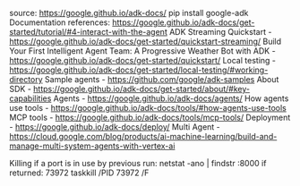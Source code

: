 source: https://google.github.io/adk-docs/
pip install google-adk
Documentation references:
https://google.github.io/adk-docs/get-started/tutorial/#4-interact-with-the-agent
ADK Streaming Quickstart - https://google.github.io/adk-docs/get-started/quickstart-streaming/
Build Your First Intelligent Agent Team: A Progressive Weather Bot with ADK - https://google.github.io/adk-docs/get-started/quickstart/
Local testing - https://google.github.io/adk-docs/get-started/local-testing/#working-directory
Sample agents - https://github.com/google/adk-samples
About SDK - https://google.github.io/adk-docs/get-started/about/#key-capabilities
Agents - https://google.github.io/adk-docs/agents/
How agents use tools - https://google.github.io/adk-docs/tools/#how-agents-use-tools
MCP tools - https://google.github.io/adk-docs/tools/mcp-tools/
Deployment - https://google.github.io/adk-docs/deploy/
Multi Agent - https://cloud.google.com/blog/products/ai-machine-learning/build-and-manage-multi-system-agents-with-vertex-ai

Killing if a port is in use by previous run:
netstat -ano | findstr :8000
if returned: 73972
taskkill /PID 73972 /F